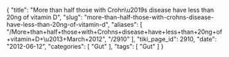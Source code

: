 {
    "title": "More than half those with Crohn\u2019s disease have less than 20ng of vitamin D",
    "slug": "more-than-half-those-with-crohns-disease-have-less-than-20ng-of-vitamin-d",
    "aliases": [
        "/More+than+half+those+with+Crohns+disease+have+less+than+20ng+of+vitamin+D+\u2013+March+2012",
        "/2910"
    ],
    "tiki_page_id": 2910,
    "date": "2012-06-12",
    "categories": [
        "Gut"
    ],
    "tags": [
        "Gut"
    ]
}
